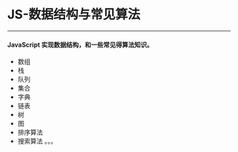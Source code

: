 # JS-数据结构与常见算法
***
#### JavaScript 实现数据结构，和一些常见得算法知识。
- 数组
- 栈
- 队列
- 集合
- 字典
- 链表
- 树
- 图
- 排序算法
- 搜索算法
。。。
